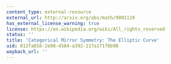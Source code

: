 ```yaml
---
content_type: external-resource
external_url: http://arxiv.org/abs/math/9801119
has_external_license_warning: true
license: https://en.wikipedia.org/wiki/All_rights_reserved
status: ''
title: 'Categorical Mirror Symmetry: The Elliptic Curve'
uid: 812fa016-2e98-4584-a392-217a171f6b98
wayback_url: ''
---
```

